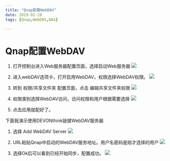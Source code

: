 ```yaml
---
title: "Qnap配置WebDAV"
date: 2019-02-28
tags: [Qnap,WebDAV,NAS]

---
```


# Qnap配置WebDAV

1. 打开控制台进入Web服务器配置页面，选择启动Web服务器
![](https://img.geyuxu.com/blog-Nas-20190228-Qnap配置WebDAV.md.15513395846630.jpg)

2. 进入webDAV选项卡，打开启用WebDAV。权限选择WebDAV权限。
![](https://img.geyuxu.com/blog-Nas-20190228-Qnap配置WebDAV.md.15513393831152.jpg)


3. 转到 权限/共享文件夹 配置页面，点击 编辑共享文件夹权限
![](https://img.geyuxu.com/blog-Nas-20190228-Qnap配置WebDAV.md.15513404261107.jpg)

4. 权限类别选择WebDAV访问，访问权限和用户根据需要选择
![](https://img.geyuxu.com/blog-Nas-20190228-Qnap配置WebDAV.md.15513395238565.jpg)

5. 点击应用就配好了。

下面我演示使用DEVONthink链接WebDAV服务器

1. 选择 Add WebDAV Server
![](https://img.geyuxu.com/blog-Nas-20190228-Qnap配置WebDAV.md.15513398596538.jpg)

2. URL粘贴Qnap中启动的WebDAV服务地址。用户名密码是刚才选择的用户
![](https://img.geyuxu.com/blog-Nas-20190228-Qnap配置WebDAV.md.15513399077846.jpg)

3. 选择Ok后可以看到已经开始同步，配置成功。
![](https://img.geyuxu.com/blog-Nas-20190228-Qnap配置WebDAV.md.15513399232557.jpg)


